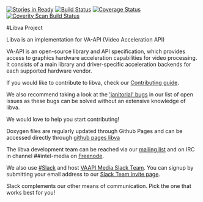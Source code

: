 [![Stories in Ready](https://badge.waffle.io/01org/libva.png?label=ready&title=Ready)](http://waffle.io/01org/libva)
[![Build Status](https://travis-ci.org/01org/libva.svg?branch=master)](https://travis-ci.org/01org/libva)
[![Coverage Status](https://coveralls.io/repos/github/01org/libva/badge.svg?branch=master)](https://coveralls.io/github/01org/libva?branch=master)
[![Coverity Scan Build Status](https://scan.coverity.com/projects/11605/badge.svg)](https://scan.coverity.com/projects/01org-libva)

#Libva Project

Libva is an implementation for VA-API (Video Acceleration API)

VA-API is an open-source library and API specification, which
provides access to graphics hardware acceleration capabilities
for video processing. It consists of a main library and
driver-specific acceleration backends for each supported hardware 
vendor.

If you would like to contribute to libva, check our [Contributing
guide](https://github.com/01org/libva/blob/master/CONTRIBUTING.md).

We also recommend taking a look at the ['janitorial'
bugs](https://github.com/01org/libva/issues?q=is%3Aopen+is%3Aissue+label%3AJanitorial)
in our list of open issues as these bugs can be solved without an
extensive knowledge of libva.

We would love to help you start contributing!

Doxygen files are regularly updated through Github Pages and can
be accessed directly through [github pages
libva](http://01org.github.io/libva/)

The libva development team can be reached via our [mailing
list](https://lists.01.org/mailman/listinfo/intel-vaapi-media) and on IRC
in channel ##intel-media on [Freenode](https://freenode.net/kb/answer/chat).

We also use [#Slack](https://slack.com) and host [VAAPI Media Slack
Team](https://intel-media.slack.com).  You can signup by submitting your email
address to our [Slack Team invite page](https://intelmedia.stamplayapp.com).

Slack complements our other means of communication.  Pick the one that works
best for you!
